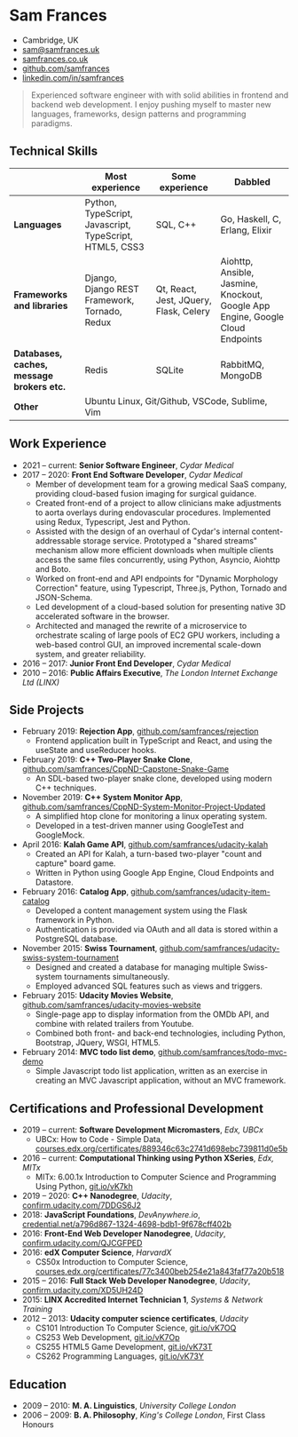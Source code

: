 Sam Frances
===========
- Cambridge, UK
- sam@samfrances.uk
- [samfrances.co.uk](http://www.samfrances.co.uk)
- [github.com/samfrances](http://www.github.com/samfrances)
- [linkedin.com/in/samfrances](http://www.linkedin.com/in/samfrances)

> Experienced software engineer with with solid abilities in frontend and backend web development. I enjoy pushing myself to master new languages, frameworks, design patterns and programming paradigms.


Technical Skills
----------------

<table>
  <thead>
    <tr>
      <th></th>
      <th>Most experience</th>
      <th>Some experience</th>
      <th>Dabbled</th>
    </tr>
  </thead>
  <tbody>
    <tr>
      <td><strong>Languages</strong></td>
      <td>Python, TypeScript, Javascript, TypeScript, HTML5, CSS3</td>
      <td>SQL, C++</td>
      <td>Go, Haskell, C, Erlang, Elixir</td>
    </tr>
    <tr>
      <td><strong>Frameworks and libraries</strong></td>
      <td>Django, Django REST Framework, Tornado, Redux</td>
      <td>Qt, React, Jest, JQuery, Flask, Celery</td>
      <td>Aiohttp, Ansible, Jasmine, Knockout, Google App Engine, Google Cloud Endpoints</td>
    </tr>
      <td><strong>Databases, caches, message brokers etc.</strong></td>
      <td>Redis</td>
      <td>SQLite</td>
      <td>RabbitMQ, MongoDB</td>
    <tr>
      <td><strong>Other</strong></td>
      <td colspan="3">Ubuntu Linux, Git/Github, VSCode, Sublime, Vim</td>
    </tr>
  </tbody>
</table>

Work Experience
---------------

- 2021 – current: **Senior Software Engineer**, *Cydar Medical*
- 2017 – 2020: **Front End Software Developer**, *Cydar Medical*
    + Member of development team for a growing medical SaaS company, providing cloud-based fusion imaging for surgical guidance.
    + Created front-end of a project to allow clinicians make adjustments to aorta overlays during endovascular procedures. Implemented using Redux, Typescript, Jest and Python.
    + Assisted with the design of an overhaul of Cydar's internal content-addressable storage service. Prototyped a "shared streams" mechanism allow more efficient downloads when multiple clients access the same files concurrently, using Python, Asyncio, Aiohttp and Boto.
    + Worked on front-end and API endpoints for "Dynamic Morphology Correction" feature, using Typescript, Three.js, Python, Tornado and JSON-Schema.
    + Led development of a cloud-based solution for presenting native 3D accelerated software in the browser.
    + Architected and managed the rewrite of a microservice to orchestrate scaling of large pools of EC2 GPU workers, including a web-based control GUI, an improved incremental scale-down system, and greater reliability.
- 2016 – 2017: **Junior Front End Developer**, *Cydar Medical*
- 2010 – 2016: **Public Affairs Executive**, *The London Internet Exchange Ltd (LINX)*

Side Projects
------------------

- February 2019: **Rejection App**, [github.com/samfrances/rejection](https://github.com/samfrances/rejection)
    + Frontend application built in TypeScript and React, and using the useState and useReducer hooks.
- February 2019: **C++ Two-Player Snake Clone**, [github.com/samfrances/CppND-Capstone-Snake-Game](https://github.com/samfrances/CppND-Capstone-Snake-Game)
    + An SDL-based two-player snake clone, developed using modern C++ techniques.
- November 2019: **C++ System Monitor App**, [github.com/samfrances/CppND-System-Monitor-Project-Updated](https://github.com/samfrances/CppND-System-Monitor-Project-Updated)
    + A simplified htop clone for monitoring a linux operating system.
    + Developed in a test-driven manner using GoogleTest and GoogleMock.
- April 2016: **Kalah Game API**, [github.com/samfrances/udacity-kalah](http://www.github.com/samfrances/udacity-kalah)
    + Created an API for Kalah, a turn-based two-player "count and capture" board game.
    + Written in Python using Google App Engine, Cloud Endpoints and Datastore.
- February 2016: **Catalog App**, [github.com/samfrances/udacity-item-catalog](http://github.com/samfrances/udacity-item-catalog)
    + Developed a content management system using the Flask framework in Python.
    + Authentication is provided via OAuth and all data is stored within a PostgreSQL database.
- November 2015: **Swiss Tournament**, [github.com/samfrances/udacity-swiss-system-tournament](http://www.github.com/samfrances/udacity-swiss-system-tournament)
    + Designed and created a database for managing multiple Swiss-system tournaments simultaneously.
    + Employed advanced SQL features such as views and triggers.
- February 2015: **Udacity Movies Website**, [github.com/samfrances/udacity-movies-website](http://www.github.com/samfrances/udacity-movies-website)
    + Single-page app to display information from the OMDb API, and combine with related trailers from Youtube.
    + Combined both front- and back-end technologies, including Python, Bootstrap, JQuery, WSGI, HTML5.
- February 2014: **MVC todo list demo**, [github.com/samfrances/todo-mvc-demo](http://www.github.com/samfrances/todo-mvc-demo)
    + Simple Javascript todo list application, written as an exercise in creating an MVC Javascript application, without an MVC framework.

Certifications and Professional Development
------------------------

- 2019 – current: **Software Development Micromasters**, *Edx, UBCx*
  + UBCx: How to Code - Simple Data, [courses.edx.org/certificates/889346c63c2741d698ebc739811d0e5b](https://courses.edx.org/certificates/889346c63c2741d698ebc739811d0e5b)
- 2016 – current: **Computational Thinking using Python XSeries**, *Edx, MITx*
  + MITx: 6.00.1x Introduction to Computer Science and Programming Using Python, [git.io/vK7kh](https://git.io/vK7kh)
- 2019 – 2020: **C++ Nanodegree**, *Udacity*, [confirm.udacity.com/7DDGS6J2](https://confirm.udacity.com/7DDGS6J2)
- 2018: **JavaScript Foundations**, *DevAnywhere.io*, [credential.net/a796d867-1324-4698-bdb1-9f678cff402b](https://www.credential.net/a796d867-1324-4698-bdb1-9f678cff402b)
- 2016: **Front-End Web Developer Nanodegree**, *Udacity*, [confirm.udacity.com/QJCGFPED](https://confirm.udacity.com/QJCGFPED)
- 2016: **edX Computer Science**, *HarvardX*
  + CS50x Introduction to Computer Science, [courses.edx.org/certificates/77c3400beb254e21a843faf77a20b518](https://courses.edx.org/certificates/77c3400beb254e21a843faf77a20b518)
- 2015 – 2016: **Full Stack Web Developer Nanodegree**, *Udacity*, [confirm.udacity.com/XD5UH24D](https://confirm.udacity.com/XD5UH24D)
- 2015: **LINX Accredited Internet Technician 1**, *Systems \& Network Training*
- 2012 – 2013: **Udacity computer science certificates**, *Udacity*
  + CS101 Introduction To Computer Science, [git.io/vK7OQ](https://git.io/vK7OQ)
  + CS253 Web Development, [git.io/vK7Op](https://git.io/vK7Op)
  + CS255 HTML5 Game Development, [git.io/vK73T](https://git.io/vK73T)
  + CS262 Programming Languages, [git.io/vK73Y](https://git.io/vK73Y)

Education
---------
- 2009 – 2010: **M. A. Linguistics**, *University College London*
- 2006 – 2009: **B. A. Philosophy**, *King's College London*, First Class Honours

